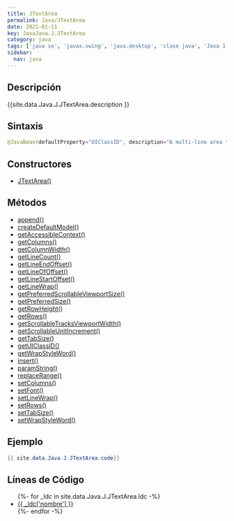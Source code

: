 ```yaml
---
title: JTextArea
permalink: Java/JTextArea
date: 2021-01-11
key: JavaJava.J.JTextArea
category: java
tags: ['java se', 'javax.swing', 'java.desktop', 'clase java', 'Java 1.2']
sidebar: 
  nav: java
---
```


## Descripción
{{site.data.Java.J.JTextArea.description }}

## Sintaxis
~~~java
@JavaBean(defaultProperty="UIClassID", description="A multi-line area that displays plain text.") public class JTextArea extends JTextComponent
~~~

## Constructores
* [JTextArea()](/Java/JTextArea/JTextArea/)

## Métodos
* [append()](/Java/JTextArea/append)
* [createDefaultModel()](/Java/JTextArea/createDefaultModel)
* [getAccessibleContext()](/Java/JTextArea/getAccessibleContext)
* [getColumns()](/Java/JTextArea/getColumns)
* [getColumnWidth()](/Java/JTextArea/getColumnWidth)
* [getLineCount()](/Java/JTextArea/getLineCount)
* [getLineEndOffset()](/Java/JTextArea/getLineEndOffset)
* [getLineOfOffset()](/Java/JTextArea/getLineOfOffset)
* [getLineStartOffset()](/Java/JTextArea/getLineStartOffset)
* [getLineWrap()](/Java/JTextArea/getLineWrap)
* [getPreferredScrollableViewportSize()](/Java/JTextArea/getPreferredScrollableViewportSize)
* [getPreferredSize()](/Java/JTextArea/getPreferredSize)
* [getRowHeight()](/Java/JTextArea/getRowHeight)
* [getRows()](/Java/JTextArea/getRows)
* [getScrollableTracksViewportWidth()](/Java/JTextArea/getScrollableTracksViewportWidth)
* [getScrollableUnitIncrement()](/Java/JTextArea/getScrollableUnitIncrement)
* [getTabSize()](/Java/JTextArea/getTabSize)
* [getUIClassID()](/Java/JTextArea/getUIClassID)
* [getWrapStyleWord()](/Java/JTextArea/getWrapStyleWord)
* [insert()](/Java/JTextArea/insert)
* [paramString()](/Java/JTextArea/paramString)
* [replaceRange()](/Java/JTextArea/replaceRange)
* [setColumns()](/Java/JTextArea/setColumns)
* [setFont()](/Java/JTextArea/setFont)
* [setLineWrap()](/Java/JTextArea/setLineWrap)
* [setRows()](/Java/JTextArea/setRows)
* [setTabSize()](/Java/JTextArea/setTabSize)
* [setWrapStyleWord()](/Java/JTextArea/setWrapStyleWord)

## Ejemplo
~~~java
{{ site.data.Java.J.JTextArea.code}}
~~~

## Líneas de Código
<ul>
{%- for _ldc in site.data.Java.J.JTextArea.ldc -%}
   <li>
       <a href="{{_ldc['url'] }}">{{ _ldc['nombre'] }}</a>
   </li>
{%- endfor -%}
</ul>
